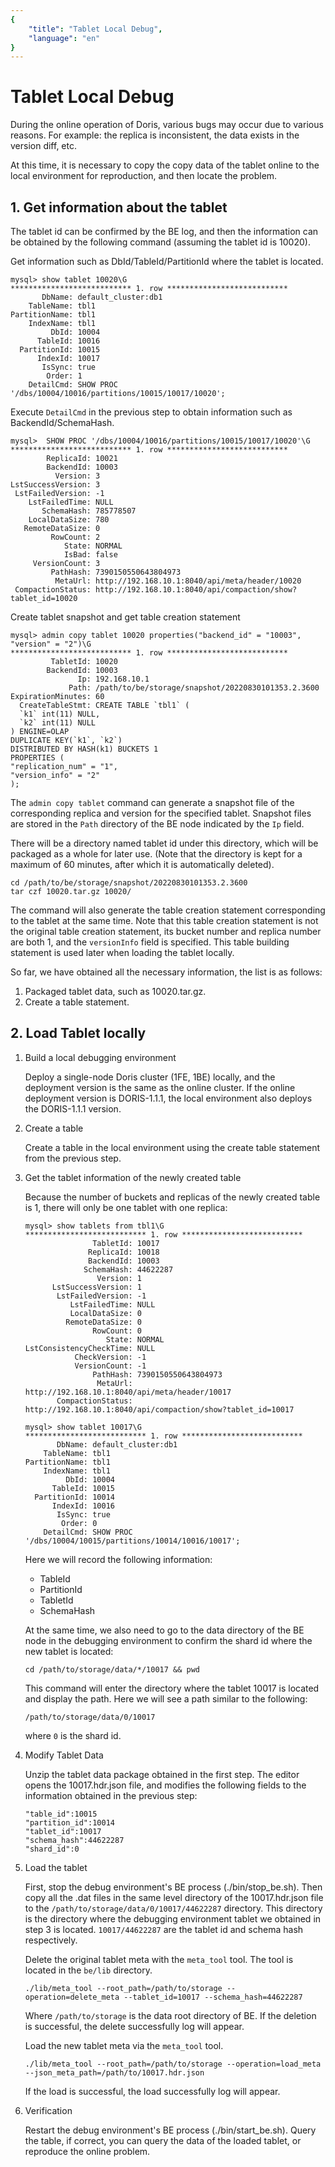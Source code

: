 ```yaml
---
{
    "title": "Tablet Local Debug",
    "language": "en"
}
---
```


# Tablet Local Debug

During the online operation of Doris, various bugs may occur due to various reasons. For example: the replica is inconsistent, the data exists in the version diff, etc.

At this time, it is necessary to copy the copy data of the tablet online to the local environment for reproduction, and then locate the problem.

## 1. Get information about the tablet

The tablet id can be confirmed by the BE log, and then the information can be obtained by the following command (assuming the tablet id is 10020).

Get information such as DbId/TableId/PartitionId where the tablet is located.

```
mysql> show tablet 10020\G
*************************** 1. row ***************************
       DbName: default_cluster:db1
    TableName: tbl1
PartitionName: tbl1
    IndexName: tbl1
         DbId: 10004
      TableId: 10016
  PartitionId: 10015
      IndexId: 10017
       IsSync: true
        Order: 1
    DetailCmd: SHOW PROC '/dbs/10004/10016/partitions/10015/10017/10020';
```

Execute `DetailCmd` in the previous step to obtain information such as BackendId/SchemaHash.

```
mysql>  SHOW PROC '/dbs/10004/10016/partitions/10015/10017/10020'\G
*************************** 1. row ***************************
        ReplicaId: 10021
        BackendId: 10003
          Version: 3
LstSuccessVersion: 3
 LstFailedVersion: -1
    LstFailedTime: NULL
       SchemaHash: 785778507
    LocalDataSize: 780
   RemoteDataSize: 0
         RowCount: 2
            State: NORMAL
            IsBad: false
     VersionCount: 3
         PathHash: 7390150550643804973
          MetaUrl: http://192.168.10.1:8040/api/meta/header/10020
 CompactionStatus: http://192.168.10.1:8040/api/compaction/show?tablet_id=10020
```

Create tablet snapshot and get table creation statement

```
mysql> admin copy tablet 10020 properties("backend_id" = "10003", "version" = "2")\G
*************************** 1. row ***************************
         TabletId: 10020
        BackendId: 10003
               Ip: 192.168.10.1
             Path: /path/to/be/storage/snapshot/20220830101353.2.3600
ExpirationMinutes: 60
  CreateTableStmt: CREATE TABLE `tbl1` (
  `k1` int(11) NULL,
  `k2` int(11) NULL
) ENGINE=OLAP
DUPLICATE KEY(`k1`, `k2`)
DISTRIBUTED BY HASH(k1) BUCKETS 1
PROPERTIES (
"replication_num" = "1",
"version_info" = "2"
);
```

The `admin copy tablet` command can generate a snapshot file of the corresponding replica and version for the specified tablet. Snapshot files are stored in the `Path` directory of the BE node indicated by the `Ip` field.

There will be a directory named tablet id under this directory, which will be packaged as a whole for later use. (Note that the directory is kept for a maximum of 60 minutes, after which it is automatically deleted).

```
cd /path/to/be/storage/snapshot/20220830101353.2.3600
tar czf 10020.tar.gz 10020/
```

The command will also generate the table creation statement corresponding to the tablet at the same time. Note that this table creation statement is not the original table creation statement, its bucket number and replica number are both 1, and the `versionInfo` field is specified. This table building statement is used later when loading the tablet locally.

So far, we have obtained all the necessary information, the list is as follows:

1. Packaged tablet data, such as 10020.tar.gz.
2. Create a table statement.

## 2. Load Tablet locally

1. Build a local debugging environment

     Deploy a single-node Doris cluster (1FE, 1BE) locally, and the deployment version is the same as the online cluster. If the online deployment version is DORIS-1.1.1, the local environment also deploys the DORIS-1.1.1 version.

2. Create a table

     Create a table in the local environment using the create table statement from the previous step.

3. Get the tablet information of the newly created table

     Because the number of buckets and replicas of the newly created table is 1, there will only be one tablet with one replica:
    
    ```
    mysql> show tablets from tbl1\G
    *************************** 1. row ***************************
                   TabletId: 10017
                  ReplicaId: 10018
                  BackendId: 10003
                 SchemaHash: 44622287
                    Version: 1
          LstSuccessVersion: 1
           LstFailedVersion: -1
              LstFailedTime: NULL
              LocalDataSize: 0
             RemoteDataSize: 0
                   RowCount: 0
                      State: NORMAL
    LstConsistencyCheckTime: NULL
               CheckVersion: -1
               VersionCount: -1
                   PathHash: 7390150550643804973
                    MetaUrl: http://192.168.10.1:8040/api/meta/header/10017
           CompactionStatus: http://192.168.10.1:8040/api/compaction/show?tablet_id=10017
    ```
    
    ```
    mysql> show tablet 10017\G
    *************************** 1. row ***************************
           DbName: default_cluster:db1
        TableName: tbl1
    PartitionName: tbl1
        IndexName: tbl1
             DbId: 10004
          TableId: 10015
      PartitionId: 10014
          IndexId: 10016
           IsSync: true
            Order: 0
        DetailCmd: SHOW PROC '/dbs/10004/10015/partitions/10014/10016/10017';
    ```
    
    Here we will record the following information:
    
    * TableId
    * PartitionId
    * TabletId
    * SchemaHash

    At the same time, we also need to go to the data directory of the BE node in the debugging environment to confirm the shard id where the new tablet is located:
    
    ```
    cd /path/to/storage/data/*/10017 && pwd
    ```
    
    This command will enter the directory where the tablet 10017 is located and display the path. Here we will see a path similar to the following:
    
    ```
    /path/to/storage/data/0/10017
    ```
    
    where `0` is the shard id.
        
4. Modify Tablet Data

    Unzip the tablet data package obtained in the first step. The editor opens the 10017.hdr.json file, and modifies the following fields to the information obtained in the previous step:
    
    ```
    "table_id":10015
    "partition_id":10014
    "tablet_id":10017
    "schema_hash":44622287
    "shard_id":0
    ```

5. Load the tablet

     First, stop the debug environment's BE process (./bin/stop_be.sh). Then copy all the .dat files in the same level directory of the 10017.hdr.json file to the `/path/to/storage/data/0/10017/44622287` directory. This directory is the directory where the debugging environment tablet we obtained in step 3 is located. `10017/44622287` are the tablet id and schema hash respectively.
    
     Delete the original tablet meta with the `meta_tool` tool. The tool is located in the `be/lib` directory.
    
    ```
    ./lib/meta_tool --root_path=/path/to/storage --operation=delete_meta --tablet_id=10017 --schema_hash=44622287
    ```
    
    Where `/path/to/storage` is the data root directory of BE. If the deletion is successful, the delete successfully log will appear.
    
    Load the new tablet meta via the `meta_tool` tool.
        
    ```
    ./lib/meta_tool --root_path=/path/to/storage --operation=load_meta --json_meta_path=/path/to/10017.hdr.json
    ```
    
    If the load is successful, the load successfully log will appear.
    
6. Verification

     Restart the debug environment's BE process (./bin/start_be.sh). Query the table, if correct, you can query the data of the loaded tablet, or reproduce the online problem.
